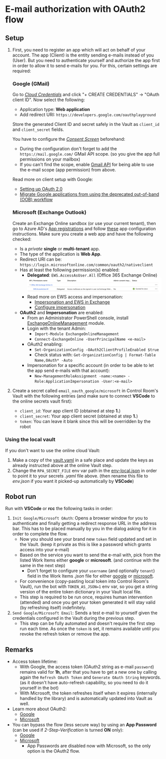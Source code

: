# E-mail authorization with OAuth2 flow

## Setup

1. First, you need to register an app which will act on behalf of your account. The app
   (Client) is the entity sending e-mails instead of you (User). But you need to
   authenticate yourself and authorize the app first in order to allow it to send
   e-mails for you. For this, certain settings are required:

   ### Google (GMail)

   Go to *[Cloud Credentials](https://console.cloud.google.com/apis/credentials)*
   and click "+ CREATE CREDENTIALS" -> "OAuth client ID". Now select the following:
   - Application type: **Web application**
   - Add redirect URI: `https://developers.google.com/oauthplayground`

   Store the generated Client ID and secret safely in the Vault as `client_id` and
   `client_secret` fields.

   You have to configure the *[Consent Screen](https://console.cloud.google.com/apis/credentials/consent)*
   beforehand:
   - During the configuration don't forget to add the `https://mail.google.com/` GMail
     API scope. (so you give the app full permissions on your mailbox)
   - If you can't find the scope, enable
     [Gmail API](https://console.cloud.google.com/marketplace/product/google/gmail.googleapis.com)
     for being able to use the e-mail scope (app permission) from above.

   Read more on client setup with Google:
   - [Setting up OAuth 2.0](https://support.google.com/cloud/answer/6158849?hl=en)
   - [Migrate Google applications from using the deprecated out-of-band (OOB) workflow](https://support.datavirtuality.com/hc/en-us/community/posts/6854178746909-Migrate-Google-applications-from-using-the-deprecated-out-of-band-OOB-workflow)

   ### Microsoft (Exchange Outlook)

   Create an Exchange Online sandbox (or use your current tenant), then go to Azure
   AD's [App registrations](https://portal.azure.com/#view/Microsoft_AAD_IAM/ActiveDirectoryMenuBlade/~/RegisteredApps)
   and follow [these](https://docs.microsoft.com/en-us/exchange/client-developer/legacy-protocols/how-to-authenticate-an-imap-pop-smtp-application-by-using-oauth)
   app configuration instructions. Make sure you create a web app and have the
   following checked:
   - Is a *private* **single** or **multi-tenant** app.
   - The type of the application is **Web App**.
   - Redirect URI can be: `https://login.microsoftonline.com/common/oauth2/nativeclient`
   - Has at least the following permission(s) enabled:
     - **Delegated**: `EWS.AccessAsUser.All` (Office 365 Exchange Online)
       ![API Permissions](https://raw.githubusercontent.com/robocorp/example-oauth-email/master/docs/api-permissions.png)
     - Read more on EWS access and impersonation:
       - [Impersonation and EWS in Exchange](https://learn.microsoft.com/en-us/exchange/client-developer/exchange-web-services/impersonation-and-ews-in-exchange)
       - [Configure impersonation](https://learn.microsoft.com/en-us/exchange/client-developer/exchange-web-services/how-to-configure-impersonation)
   - **OAuth2** and **Impersonation** are enabled:
     - From an Administrator PowerShell console, install [ExchangeOnlineManagement](https://www.powershellgallery.com/packages/ExchangeOnlineManagement/2.0.5)
       module.
     - Login with the tenant Admin:
       - `Import-Module ExchangeOnlineManagement`
       - `Connect-ExchangeOnline -UserPrincipalName <e-mail>`
     - OAuth2 enabling:
       - `Set-OrganizationConfig -OAuth2ClientProfileEnabled $true`
       - Check status with: `Get-OrganizationConfig | Format-Table Name,OAuth* -Auto`
     - Impersonation for a specific account (in order to be able to let the app send
       e-mails with that account):
       - `New-ManagementRoleAssignment -name:<name> -Role:ApplicationImpersonation -User:<e-mail>`

2. Create a secret called `email_oauth_google/microsoft` in Control Room's Vault with
   the following entries (and make sure to connect **VSCode** to the online secrets
   vault first):
   - `client_id`: Your app client ID (obtained at step **1.**)
   - `client_secret`: Your app client secret (obtained at step **1.**)
   - `token`: You can leave it blank since this will be overridden by the robot

### Using the local vault

If you don't want to use the online cloud Vault:
1. Make a copy of the [vault.yaml](https://github.com/robocorp/example-oauth-email/blob/master/devdata/vault.yaml)
   in a safe place and update the keys as already instructed above at the online Vault
   step.
2. Change the `RPA_SECRET_FILE` env var path in the
   [env-local.json](https://github.com/robocorp/example-oauth-email/blob/master/devdata/env-local.json)
   in order to point it to your secrets *.yaml* file above. (then rename this file
   to *env.json* if you want it picked-up automatically by **VSCode**)

## Robot run

Run with **VSCode** or **rcc** the following tasks in order:
1. `Init Google/Microsoft OAuth`: Opens a browser window for you to authenticate and
   finally getting a redirect response URL in the address bar. This has to be placed
   manually by you in the dialog asking for it in order to complete the flow.
   - Now you should see your brand new `token` field updated and set in the Vault.
     (keep it private as this is like a password which grants access into your e-mail)
   - Based on the service you want to send the e-mail with, pick from the listed Work
     Items either **google** or **microsoft**. (and continue with the same in the next
     step)
     - Don't forget to configure your `username` (and optionally `tenant`) field in the
       Work Items *.json* file for either [google](https://github.com/robocorp/example-oauth-email/blob/master/devdata/work-items-in/google/work-items.json)
       or [microsoft](https://github.com/robocorp/example-oauth-email/blob/master/devdata/work-items-in/microsoft/work-items.json).
   - For convenience (copy-pasting local token into Control Room's Vault), run the bot
     with `TOKEN_AS_JSON=1` env var, so you get a string version of the entire token
     dictionary in your Vault local file.
   - This step is required to be run once, requires human intervention (attended) and
     once you get your token generated it will stay valid (by refreshing itself)
     indefinitely.
2. `Send Google/Microsoft Email`: Sends a test e-mail to yourself given the credentials
   configured in the Vault during the previous step.
   - This step can be fully automated and doesn't require the first step run each time.
     As once the `token` is set, it remains available until you revoke the refresh
     token or remove the app.

## Remarks

- Access token lifetime:
  - With Google, the access token (OAuth2 string as e-mail `password`) remains valid
    for **1h**, after that you have to get a new one by calling again the
    `Refresh OAuth Token` and `Generate OAuth String` keywords. (as it doesn't have
    auto-refresh capability, so you need to do it yourself in the bot)
  - With Microsoft, the token refreshes itself when it expires (internally handled by
    the library) and is automatically updated into Vault as well.
- Learn more about OAuth2:
  - [Google](https://developers.google.com/identity/protocols/oauth2)
  - [Microsoft](https://docs.microsoft.com/en-us/azure/active-directory/develop/v2-oauth2-auth-code-flow)
- You can bypass the flow (less secure way) by using an **App Password** (can be used
  if *2-Step-Verification* is turned **ON** only):
  - [Google](https://robocorp.com/docs/development-guide/email/sending-emails-with-gmail-smtp#configuration-of-the-gmail-account)
  - [Microsoft](https://support.microsoft.com/en-gb/account-billing/manage-app-passwords-for-two-step-verification-d6dc8c6d-4bf7-4851-ad95-6d07799387e9)
    - App Passwords are disabled now with Microsoft, so the only option is the OAuth2
      flow.
